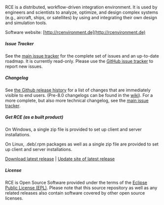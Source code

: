 RCE is a distributed, workflow-driven integration environment. It is used by engineers and scientists to analyze, optimize, and design complex systems (e.g., aircraft, ships, or satellites) by using and integrating their own design and simulation tools.

Software website: [http://rcenvironment.de](http://rcenvironment.de)

##### Issue Tracker

See the [main issue tracker](https://mantis.sc.dlr.de/roadmap_page.php) for the complete set of issues and an up-to-date roadmap. It is currently read-only. Please use the [GitHub issue tracker](https://github.com/rcenvironment/rce/issues) to report new issues.

##### Changelog

See [the Github release history](https://github.com/rcenvironment/rce/releases) for a list of changes that are immediately visible to end users. (Pre-8.0 changelogs can be found in the [wiki](https://github.com/rcenvironment/rce/wiki/Changelog-Overview)). For a more complete, but also more technical changelog, see the [main issue tracker](https://mantis.sc.dlr.de/changelog_page.php).

##### Get RCE (as a built product)

On Windows, a single zip file is provided to set up client and server installations.

On Linux, .deb/.rpm packages as well as a single zip file are provided to set up client and server installations.

[Download latest release](https://software.dlr.de/updates/rce/9.x/products/standard/releases/latest/) | [Update site of latest release](https://software.dlr.de/updates/rce/9.x/repositories/standard/releases/latest/)

##### License

RCE is Open Source Software provided under the terms of the [Eclipse Public License (EPL)](http://opensource.org/licenses/EPL-1.0).
Please note that this source repository as well as any related releases also contain software covered by other open source licenses.
